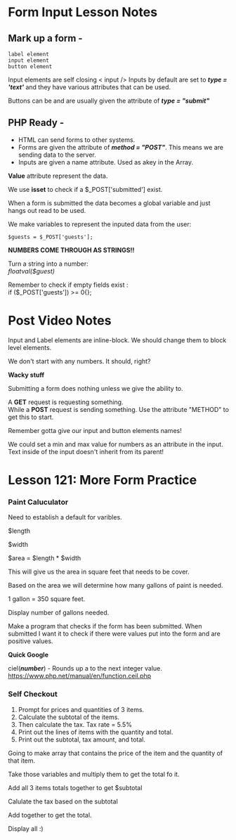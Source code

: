 # Form Input Lesson Notes

## Mark up a form -

    label element
    input element
    button element

Input elements are self closing < input />
Inputs by default are set to ***type = 'text'*** and they have various attributes that can be used.

Buttons can be and are usually given the attribute of ***type = "submit"***

## PHP Ready -

* HTML can send forms to other systems.<br>
* Forms are given the attribute of ***method = "POST"***. This means we are sending data to the server.<br>
* Inputs are given a name attribute. Used as akey in the Array.

**Value** attribute represent the data.

We use **isset** to check if a $_POST['submitted'] exist.

When a form is submitted the data becomes a global variable and just hangs out read to be used.

We make variables to represent the inputed data from the user:

    $guests = $_POST['guests'];

**NUMBERS COME THROUGH AS STRINGS!!**

Turn a string into a number:<br>
    *floatval($guest)*

Remember to check if empty fields exist :<br>
    if ($_POST['guests']) >= 0{};


# Post Video Notes

Input and Label elements are inline-block. We should change them to block level elements.

We don't start with any numbers. It should, right?

**Wacky stuff**

Submitting a form does nothing unless we give the ability to.

A **GET** request is requesting something.<br>
While a **POST** request is sending something. Use the attribute "METHOD" to get this to start.

Remember gotta give our input and button elements names!

We could set a min and max value for numbers as an attribute in the input. Text inside of the input doesn't inherit from its parent!


# Lesson 121: More Form Practice

### Paint Caluculator


Need to establish a default for varibles.

$length

$width

$area = $length * $width

This will give us the area in square feet that needs to be cover.

Based on the area we will determine how many gallons of paint is needed.

1 gallon = 350 square feet.

Display number of gallons needed.

Make a program that checks if the form has been submitted. When submitted I want it to check if there were values put into the form and are positive values.

**Quick Google**

ciel(***number***) - Rounds up a to the next integer value.
https://www.php.net/manual/en/function.ceil.php

### Self Checkout

1. Prompt for prices and quantities of 3 items.
2. Calculate the subtotal of the items.
3. Then calculate the tax. Tax rate = 5.5%
4. Print out the lines of items with the quantity and total.
5. Print out the subtotal, tax amount, and total.


Going to make array that contains the price of the item and the quantity of that item.

Take those variables and multiply them to get the total fo it.

Add all 3 items totals together to get $subtotal

Calulate the tax based on the subtotal

Add together to get the total.

Display all :)




